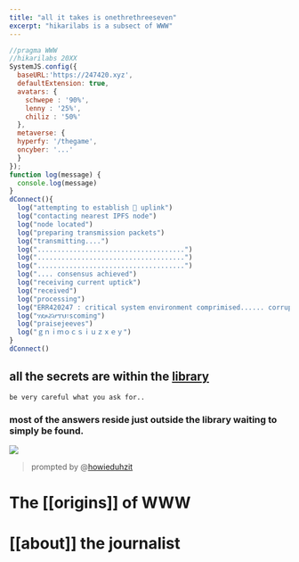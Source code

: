 ```yaml
---
title: "all it takes is onethrethreeseven"
excerpt: "hikarilabs is a subsect of WWW"
---
```

```js
//pragma WWW 
//hikarilabs 20XX
SystemJS.config({
  baseURL:'https://247420.xyz',
  defaultExtension: true,
  avatars: {
    schwepe : '90%',
    lenny : '25%',
    chiliz : '50%'
  },
  metaverse: {   
  hyperfy: '/thegame',
  oncyber: '...'
  }
});
function log(message) {
  console.log(message)
}
dConnect(){
  log("attempting to establish 📲 uplink")
  log("contacting nearest IPFS node")
  log("node located")
  log("preparing transmission packets")
  log("transmitting....")
  log(".....................................")
  log(".....................................")
  log(".....................................")
  log(".... consensus achieved")
  log("receiving current uptick")
  log("received")
  log("processing")
  log("ERR420247 : critical system environment comprimised...... corruption imminent")
  log("ሃደጾሯሆፕህ፣scoming")
  log("praisejeeves")
  log("ｇｎｉｍｏｃｓｉｕｚｘｅｙ")
}
dConnect() 
```

## all the secrets are within the [library](https://libraryofbabel.info/)
	be very careful what you ask for..
### most of the answers reside just outside the library waiting to simply be found.

![](https://cdn.discordapp.com/attachments/1081903251584200714/1142384660077363240/image0.png)
> prompted by @[howieduhzit](https://howieduhzit.best)

# The [[origins]] of WWW

# [[about]] the journalist 




